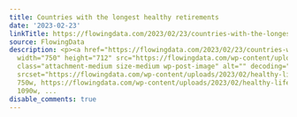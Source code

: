 ```yaml
---
title: Countries with the longest healthy retirements
date: '2023-02-23'
linkTitle: https://flowingdata.com/2023/02/23/countries-with-the-longest-healthy-retirements/
source: FlowingData
description: <p><a href="https://flowingdata.com/2023/02/23/countries-with-the-longest-healthy-retirements/"><img
  width="750" height="712" src="https://flowingdata.com/wp-content/uploads/2023/02/healthy-life-expectancy-retirement-e1677003645284-750x712.png"
  class="attachment-medium size-medium wp-post-image" alt="" decoding="async" loading="lazy"
  srcset="https://flowingdata.com/wp-content/uploads/2023/02/healthy-life-expectancy-retirement-e1677003645284-750x712.png
  750w, https://flowingdata.com/wp-content/uploads/2023/02/healthy-life-expectancy-retirement-e1677003645284-1090x1035.png
  1090w, ...
disable_comments: true
---
```

<p><a href="https://flowingdata.com/2023/02/23/countries-with-the-longest-healthy-retirements/"><img width="750" height="712" src="https://flowingdata.com/wp-content/uploads/2023/02/healthy-life-expectancy-retirement-e1677003645284-750x712.png" class="attachment-medium size-medium wp-post-image" alt="" decoding="async" loading="lazy" srcset="https://flowingdata.com/wp-content/uploads/2023/02/healthy-life-expectancy-retirement-e1677003645284-750x712.png 750w, https://flowingdata.com/wp-content/uploads/2023/02/healthy-life-expectancy-retirement-e1677003645284-1090x1035.png 1090w, ...